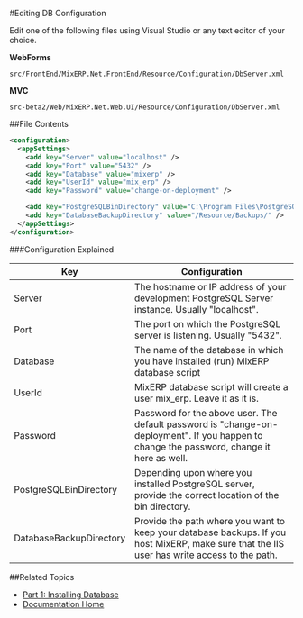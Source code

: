 #Editing DB Configuration

Edit one of the following files using Visual Studio or any text editor of your choice.

**WebForms**


``src/FrontEnd/MixERP.Net.FrontEnd/Resource/Configuration/DbServer.xml``


**MVC**

``src-beta2/Web/MixERP.Net.Web.UI/Resource/Configuration/DbServer.xml``

##File Contents

```xml
<configuration>
  <appSettings>
    <add key="Server" value="localhost" />
    <add key="Port" value="5432" />
    <add key="Database" value="mixerp" />
    <add key="UserId" value="mix_erp" />
    <add key="Password" value="change-on-deployment" />

    <add key="PostgreSQLBinDirectory" value="C:\Program Files\PostgreSQL\9.3\bin\" />
    <add key="DatabaseBackupDirectory" value="/Resource/Backups/" />
  </appSettings>
</configuration>
```

###Configuration Explained

| Key                         | Configuration |
|-----------------------------| -------------|
| Server                      | The hostname or IP address of your development PostgreSQL Server instance. Usually "localhost". |
| Port                        | The port on which the PostgreSQL server is listening. Usually "5432". |
| Database                    | The name of the database in which you have installed (run) MixERP database script |
| UserId                      | MixERP database script will create a user mix_erp. Leave it as it is. |
| Password                    | Password for the above user. The default password is "change-on-deployment". If you happen to change the password, change it here as well. |
| PostgreSQLBinDirectory      | Depending upon where you installed PostgreSQL server, provide the correct location of the bin directory. |
| DatabaseBackupDirectory     | Provide the path where you want to keep your database backups. If you host MixERP, make sure that the IIS user has write access to the path. |

##Related Topics
* [Part 1: Installing Database](part-1-installing-database.md)
* [Documentation Home](../../../index.md)